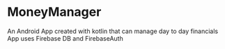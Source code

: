 # MoneyManager
An Android App created with kotlin that can manage day to day financials
App uses Firebase DB and FirebaseAuth 
